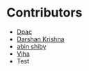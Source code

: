 # Contributors

- [Dpac](https://github.com/ldpacl)
- [Darshan Krishna](https;//github.com/DarshanKrishna-DK)
- [abin shiby](https://github.com/tutu541)
- [Viha](https://github.com/VihaShomikha)
- Test
